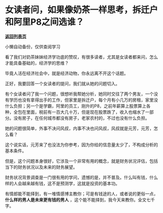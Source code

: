 # 女读者问，如果像奶茶一样思考，拆迁户和阿里P8之间选谁？

[**返回列表页**](/gzh/记忆承载3)

小懒自动备份，仅供查阅学习

看了我们对奶茶妹妹经济学功底的赞叹，有很多读者，尤其是女读者都来问，怎么才能具备基础的，经济学的思维？

毕竟人活在经济社会中，就是经济动物，你永远离不开这个话题。

正好，我要回答一个女读者的提问，我们就从她的问题切入。

有个女读者问了我一个问题，很想听我帮她分析，她同时交往了两个男友，一个没有学历也没有拿得出手的工作，但家里是拆迁户，每个月有小几万的房租，家里没什么负担；另一个是学霸，阿里的员工，刚升的P8，之前年薪算上股票算上各种，全包在里面，税前有一百大几十万，但是现在股票跌了，收入也缩水了一部分。没有房子，在任何城市都没有房子，老家农村的，不过也没有什么负担。

她的问题很简单，外事不决问风叔，内事不决也问风叔，风叔就是元芳，元芳，怎么看？  

这个说实话，元芳来了也没法为你参考，因为你给的信息量太少了，不构成分析的基本条件。  

但是，这个问题本身很好，它涉及一个非常有用的概念，就是财务状况评估，包括当下的财务状况以及未来的财务展望。

财务状况背景调查是一门很有用的学问，遗憾的是，并不普及。什么叫有钱，什么样的人会越来越有钱，这不是预测学，这就是投资的基本功。  

有情郎能不能择到，有一堆情感博主教你；可是有钱途的人，或者说的更俗一点， **什么样的男人是未来更有钱的男人**
，这个能不能择到，我今天来教你。全文七千字。

